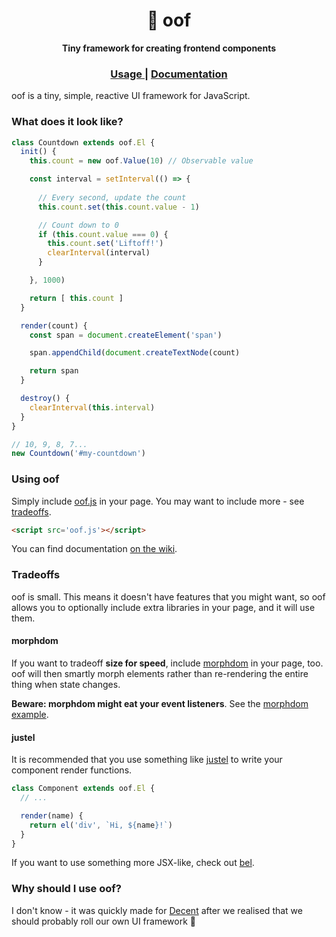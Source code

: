<h1 align='center'> 😤 oof </h1>

<div align='center'>
  <strong> Tiny framework for creating frontend components </strong>
</div>

<div align='center'>
  <h3>
    <a href='#using-oof'> Usage </a>
    <span> | </span>
    <a href='https://github.com/heyitsmeuralex/oof/wiki'> Documentation </a>
  </h3>
</div>

oof is a tiny, simple, reactive UI framework for JavaScript.

### What does it look like?

```js
class Countdown extends oof.El {
  init() {
    this.count = new oof.Value(10) // Observable value

    const interval = setInterval(() => {
      
      // Every second, update the count
      this.count.set(this.count.value - 1)

      // Count down to 0
      if (this.count.value === 0) {
        this.count.set('Liftoff!')
        clearInterval(interval)
      }

    }, 1000)

    return [ this.count ]
  }

  render(count) {
    const span = document.createElement('span')

    span.appendChild(document.createTextNode(count)

    return span
  }

  destroy() {
    clearInterval(this.interval)
  }
}

// 10, 9, 8, 7...
new Countdown('#my-countdown')
```

### Using oof

Simply include [oof.js](oof.js) in your page. You may want to include more - see [tradeoffs](#tradeoffs).

```html
<script src='oof.js'></script>
```

You can find documentation [on the wiki](https://github.com/heyitsmeuralex/oof/wiki).

### Tradeoffs

oof is small. This means it doesn't have features that you might want, so oof allows you to optionally include
extra libraries in your page, and it will use them.

#### morphdom

If you want to tradeoff **size for speed**, include [morphdom](https://raw.githubusercontent.com/patrick-steele-idem/morphdom/master/dist/morphdom-umd.min.js) in your page, too. oof will then smartly
morph elements rather than re-rendering the entire thing when state changes.

**Beware: morphdom might eat your event listeners**.
See the [morphdom example](examples/morphdom.html).

#### justel

It is recommended that you use something like [justel](https://github.com/heyitsmeuralex/justel) to write your component render functions.

```js
class Component extends oof.El {
  // ...

  render(name) {
    return el('div', `Hi, ${name}!`)
  }
}
```

If you want to use something more JSX-like, check out [bel](https://www.npmjs.com/package/bel).

### Why should I use oof?

I don't know - it was quickly made for [Decent](https://github.com/towerofnix/decent) after we realised
that we should probably roll our own UI framework 😤
